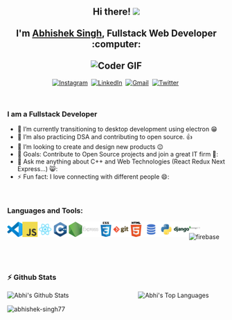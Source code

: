 <h2 align="center">
 <abc>
  <br>Hi there! <img src="https://user-images.githubusercontent.com/42378118/110234147-e3259600-7f4e-11eb-95be-0c4047144dea.gif" width="30"><br>
  <br> I'm <a href="https://abhisheksingh.tech/">Abhishek Singh</a>, Fullstack Web Developer :computer:<br>
  <br>
    <img src="https://media.giphy.com/media/SWoSkN6DxTszqIKEqv/giphy.gif" alt="Coder GIF" width="500">
 </abc>
</h2> 
<p align="center">
<span><a href="https://www.instagram.com/abhi_7.7/"><img src="https://img.shields.io/badge/instagram-%23E4405F.svg?&style=for-the-badge&logo=instagram&logoColor=white" alt="Instagram" /></a></span>&nbsp;
<span><a href="https://www.linkedin.com/in/abhisheksingh772000/"><img src="https://img.shields.io/badge/linkedin-%230077B5.svg?&style=for-the-badge&logo=linkedin&logoColor=white" alt="LinkedIn" /></a></span>&nbsp;
<a href="mailto:assomvanshi7@gmail.com?subject=Hola%20Sumanth"><img src="https://img.shields.io/badge/gmail-%23D14836.svg?&style=for-the-badge&logo=gmail&logoColor=white" alt="Gmail"/></a>&nbsp;
<span><a href="https://twitter.com/Abhi00929195/"><img src="https://img.shields.io/badge/twitter-%230077B5.svg?&style=for-the-badge&logo=twitter&logoColor=white" alt="Twitter" /></a></span>&nbsp;

</p>

<br>

### I am a Fullstack Developer
- 🔭 I’m currently transitioning to desktop development using electron :grin:
- 🌱 I’m also practicing DSA and contributing to open source. 👍
- 👯 I’m looking to create and design new products :wink:
- 🥅 Goals: Contribute to Open Source projects and join a great IT firm 🐥:
- 💬 Ask me anything about C++ and Web Technologies (React Redux Next Express...) 😸:
- ⚡ Fun fact: I love connecting with different people 😄:

<br>

### Languages and Tools: 


<img align="left" alt="Visual Studio Code" width="35px" src="https://raw.githubusercontent.com/github/explore/80688e429a7d4ef2fca1e82350fe8e3517d3494d/topics/visual-studio-code/visual-studio-code.png" />
<img align="left" alt="JavaScript" width="35px" src="https://raw.githubusercontent.com/github/explore/80688e429a7d4ef2fca1e82350fe8e3517d3494d/topics/javascript/javascript.png" />
<img align="left" alt="Vscode" width="35px" src="https://raw.githubusercontent.com/github/explore/80688e429a7d4ef2fca1e82350fe8e3517d3494d/topics/react/react.png" />
<img align="left" alt="cpp" width="35px" src="https://raw.githubusercontent.com/github/explore/80688e429a7d4ef2fca1e82350fe8e3517d3494d/topics/cpp/cpp.png" />
<img align="left" alt="nodeJs" width="35px" src="https://raw.githubusercontent.com/github/explore/80688e429a7d4ef2fca1e82350fe8e3517d3494d/topics/nodejs/nodejs.png" />
<img align="left" alt="express" width="35px" src="https://raw.githubusercontent.com/github/explore/80688e429a7d4ef2fca1e82350fe8e3517d3494d/topics/express/express.png" />
<img align="left" alt="CSS3" width="35px" src="https://raw.githubusercontent.com/github/explore/80688e429a7d4ef2fca1e82350fe8e3517d3494d/topics/css/css.png" />
<img align="left" alt="Git" width="35px" src="https://raw.githubusercontent.com/github/explore/80688e429a7d4ef2fca1e82350fe8e3517d3494d/topics/git/git.png" />
<img align="left" alt="Html" width="35px" src="https://raw.githubusercontent.com/github/explore/78df643247d429f6cc873026c0622819ad797942/topics/html/html.png" />
<img align="left" alt="SQL" width="35px" src="https://raw.githubusercontent.com/github/explore/80688e429a7d4ef2fca1e82350fe8e3517d3494d/topics/sql/sql.png" />
<img align="left" alt="django" width="35px" src="https://raw.githubusercontent.com/github/explore/80688e429a7d4ef2fca1e82350fe8e3517d3494d/topics/python/python.png" />
<img align="left" alt="python" width="35px" src="https://raw.githubusercontent.com/github/explore/80688e429a7d4ef2fca1e82350fe8e3517d3494d/topics/django/django.png" />
<img align="left" alt="MongoDB" width="26px" src="https://raw.githubusercontent.com/github/explore/80688e429a7d4ef2fca1e82350fe8e3517d3494d/topics/mongodb/mongodb.png" />
<img src="https://www.vectorlogo.zone/logos/firebase/firebase-icon.svg" alt="firebase" width="40" height="40"/> </a>

<br>
<br>
<br>
<br>

### :zap: Github Stats

  <img align="left" src="https://github-readme-stats.vercel.app/api?username=abhishek-singh77&show_icons=true&title_color=fff&icon_color=79ff97&text_color=efefef&bg_color=24292e" alt="Abhi's Github Stats" width="60%">
  
<img src="https://github-readme-stats.vercel.app/api/top-langs/?username=abhishek-singh77&show_icons=true&hide_border=true&theme=radical" width="37%" alt="Abhi's Top Languages">

<p><img align="center" src="https://github-readme-streak-stats.herokuapp.com/?user=abhishek-singh77&" alt="abhishek-singh77" /></p>

<!--
**abhishek-singh77/abhishek-singh77** is a ✨ _special_ ✨ repository because its `README.md` (this file) appears on your GitHub profile.

Here are some ideas to get you started:

- 🔭 I’m currently working on ...
- 🌱 I’m currently learning ...
- 👯 I’m looking to collaborate on ...
- 🤔 I’m looking for help with ...
- 💬 Ask me about ...
- 📫 How to reach me: ...
- 😄 Pronouns: ...
- ⚡ Fun fact: ...
-->
